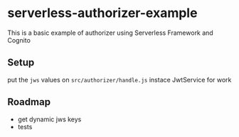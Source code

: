 # serverless-authorizer-example

This is a basic example of authorizer using Serverless Framework and Cognito

## Setup

put the `jws` values on `src/authorizer/handle.js` instace JwtService for work

## Roadmap

- get dynamic jws keys
- tests
